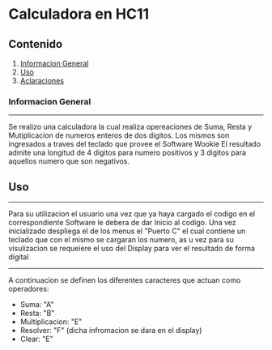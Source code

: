 # Calculadora en HC11

## Contenido
1. [Informacion General](#informacion-general)
2. [Uso](#uso)
3. [Aclaraciones](#aclaraciones)
### Informacion General
***
Se realizo una calculadora la cual realiza opereaciones de Suma, Resta y Mutiplicacion de numeros enteros de dos digitos. Los mismos son ingresados a traves del teclado que provee el Software Wookie
El resultado admite una longitud de 4 digitos para numero positivos y 3 digitos para aquellos numero que son negativos.

## Uso
***
Para su utilizacion el usuario una vez que ya haya cargado el codigo en el correspondiente Software le debera de dar Inicio al codigo. Una vez inicializado despliega el de los menus el "Puerto C" el cual contiene un teclado que con el mismo se cargaran los numero, as u vez para su visulizacion se requeiere el uso del Display para ver el resultado de forma digital
***
A continuacion se definen los diferentes caracteres que actuan como operadores:
* Suma: "A"
* Resta: "B"
* Multiplicacion: "E"
* Resolver: "F" (dicha infromacion se dara en el display)
* Clear: "E"